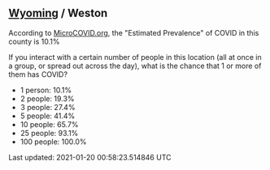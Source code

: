 
## [Wyoming](/united-states/wyoming) / Weston

According to [MicroCOVID.org](http://microcovid.org),
the "Estimated Prevalence" of COVID in this county is 10.1%

If you interact with a certain number of people in this location
(all at once in a group, or spread out across the day), what is the chance that
1 or more of them has COVID?

- 1 person: 10.1%
- 2 people: 19.3%
- 3 people: 27.4%
- 5 people: 41.4%
- 10 people: 65.7%
- 25 people: 93.1%
- 100 people: 100.0%

Last updated: 2021-01-20 00:58:23.514846 UTC
